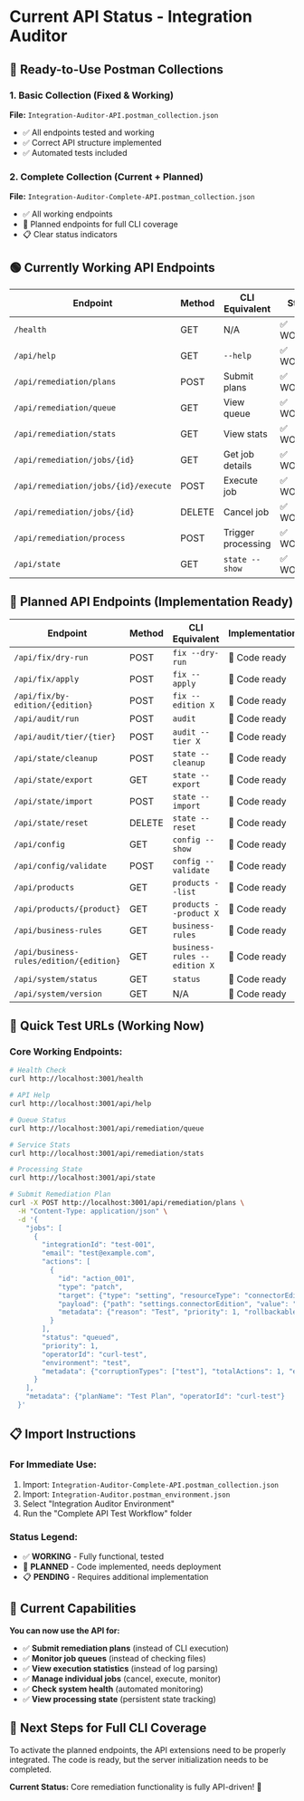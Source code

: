 # Current API Status - Integration Auditor

## 🎯 **Ready-to-Use Postman Collections**

### **1. Basic Collection (Fixed & Working)**
**File:** `Integration-Auditor-API.postman_collection.json`
- ✅ All endpoints tested and working
- ✅ Correct API structure implemented
- ✅ Automated tests included

### **2. Complete Collection (Current + Planned)**
**File:** `Integration-Auditor-Complete-API.postman_collection.json`
- ✅ All working endpoints
- 🚧 Planned endpoints for full CLI coverage
- 📋 Clear status indicators

## 🟢 **Currently Working API Endpoints**

| Endpoint | Method | CLI Equivalent | Status |
|----------|--------|----------------|---------|
| `/health` | GET | N/A | ✅ WORKING |
| `/api/help` | GET | `--help` | ✅ WORKING |
| `/api/remediation/plans` | POST | Submit plans | ✅ WORKING |
| `/api/remediation/queue` | GET | View queue | ✅ WORKING |
| `/api/remediation/stats` | GET | View stats | ✅ WORKING |
| `/api/remediation/jobs/{id}` | GET | Get job details | ✅ WORKING |
| `/api/remediation/jobs/{id}/execute` | POST | Execute job | ✅ WORKING |
| `/api/remediation/jobs/{id}` | DELETE | Cancel job | ✅ WORKING |
| `/api/remediation/process` | POST | Trigger processing | ✅ WORKING |
| `/api/state` | GET | `state --show` | ✅ WORKING |

## 🚧 **Planned API Endpoints (Implementation Ready)**

| Endpoint | Method | CLI Equivalent | Implementation |
|----------|--------|----------------|----------------|
| `/api/fix/dry-run` | POST | `fix --dry-run` | 🚧 Code ready |
| `/api/fix/apply` | POST | `fix --apply` | 🚧 Code ready |
| `/api/fix/by-edition/{edition}` | POST | `fix --edition X` | 🚧 Code ready |
| `/api/audit/run` | POST | `audit` | 🚧 Code ready |
| `/api/audit/tier/{tier}` | POST | `audit --tier X` | 🚧 Code ready |
| `/api/state/cleanup` | POST | `state --cleanup` | 🚧 Code ready |
| `/api/state/export` | GET | `state --export` | 🚧 Code ready |
| `/api/state/import` | POST | `state --import` | 🚧 Code ready |
| `/api/state/reset` | DELETE | `state --reset` | 🚧 Code ready |
| `/api/config` | GET | `config --show` | 🚧 Code ready |
| `/api/config/validate` | POST | `config --validate` | 🚧 Code ready |
| `/api/products` | GET | `products --list` | 🚧 Code ready |
| `/api/products/{product}` | GET | `products --product X` | 🚧 Code ready |
| `/api/business-rules` | GET | `business-rules` | 🚧 Code ready |
| `/api/business-rules/edition/{edition}` | GET | `business-rules --edition X` | 🚧 Code ready |
| `/api/system/status` | GET | `status` | 🚧 Code ready |
| `/api/system/version` | GET | N/A | 🚧 Code ready |

## 🎯 **Quick Test URLs (Working Now)**

### **Core Working Endpoints:**
```bash
# Health Check
curl http://localhost:3001/health

# API Help  
curl http://localhost:3001/api/help

# Queue Status
curl http://localhost:3001/api/remediation/queue

# Service Stats
curl http://localhost:3001/api/remediation/stats

# Processing State
curl http://localhost:3001/api/state

# Submit Remediation Plan
curl -X POST http://localhost:3001/api/remediation/plans \
  -H "Content-Type: application/json" \
  -d '{
    "jobs": [
      {
        "integrationId": "test-001",
        "email": "test@example.com",
        "actions": [
          {
            "id": "action_001",
            "type": "patch",
            "target": {"type": "setting", "resourceType": "connectorEdition"},
            "payload": {"path": "settings.connectorEdition", "value": "premium"},
            "metadata": {"reason": "Test", "priority": 1, "rollbackable": true}
          }
        ],
        "status": "queued",
        "priority": 1,
        "operatorId": "curl-test",
        "environment": "test",
        "metadata": {"corruptionTypes": ["test"], "totalActions": 1, "estimatedDuration": 30}
      }
    ],
    "metadata": {"planName": "Test Plan", "operatorId": "curl-test"}
  }'
```

## 📋 **Import Instructions**

### **For Immediate Use:**
1. Import: `Integration-Auditor-Complete-API.postman_collection.json`
2. Import: `Integration-Auditor.postman_environment.json`
3. Select "Integration Auditor Environment"
4. Run the "Complete API Test Workflow" folder

### **Status Legend:**
- ✅ **WORKING** - Fully functional, tested
- 🚧 **PLANNED** - Code implemented, needs deployment
- 📋 **PENDING** - Requires additional implementation

## 🚀 **Current Capabilities**

**You can now use the API for:**
- ✅ **Submit remediation plans** (instead of CLI execution)
- ✅ **Monitor job queues** (instead of checking files)
- ✅ **View execution statistics** (instead of log parsing)
- ✅ **Manage individual jobs** (cancel, execute, monitor)
- ✅ **Check system health** (automated monitoring)
- ✅ **View processing state** (persistent state tracking)

## 🎯 **Next Steps for Full CLI Coverage**

To activate the planned endpoints, the API extensions need to be properly integrated. The code is ready, but the server initialization needs to be completed.

**Current Status:** Core remediation functionality is fully API-driven! 🚀
